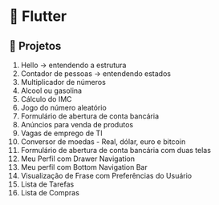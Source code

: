 # 📱 Flutter

## 🚀 Projetos

01. Hello -> entendendo a estrutura
02. Contador de pessoas -> entendendo estados
03. Multiplicador de números
04. Alcool ou gasolina
05. Cálculo do IMC
06. Jogo do número aleatório
07. Formulário de abertura de conta bancária
08. Anúncios para venda de produtos
09. Vagas de emprego de TI
10. Conversor de moedas - Real, dólar, euro e bitcoin
11. Formulário de abertura de conta bancária com duas telas
12. Meu Perfil com Drawer Navigation
13. Meu perfil com Bottom Navigation Bar
14. Visualização de Frase com Preferências do Usuário
15. Lista de Tarefas
16. Lista de Compras
